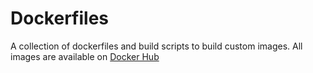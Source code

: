 # Dockerfiles

A collection of dockerfiles and build scripts to build custom images. All images
are available on [Docker Hub](hub.docker.com/ahoyt41)
